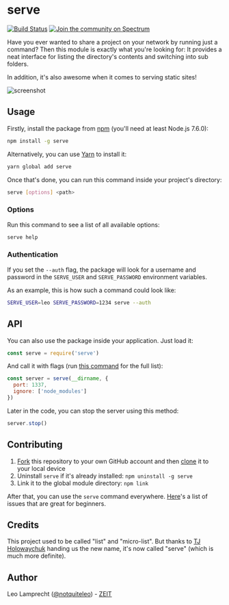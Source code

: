 # serve

[![Build Status](https://circleci.com/gh/zeit/serve.svg?&style=shield)](https://circleci.com/gh/zeit/serve)
[![Join the community on Spectrum](https://withspectrum.github.io/badge/badge.svg)](https://spectrum.chat/micro/serve)

Have you ever wanted to share a project on your network by running just a command? Then this module is exactly what you're looking for: It provides a neat interface for listing the directory's contents and switching into sub folders.

In addition, it's also awesome when it comes to serving static sites!

![screenshot](https://raw.githubusercontent.com/zeit/art/4bafffc43b38f3b796eb2f9071292d13d129a7d8/serve/example.png)

## Usage

Firstly, install the package from [npm](https://npmjs.com/release) (you'll need at least Node.js 7.6.0):

```bash
npm install -g serve
```

Alternatively, you can use [Yarn](https://yarnpkg.com/en/) to install it:

```bash
yarn global add serve
```

Once that's done, you can run this command inside your project's directory:

```bash
serve [options] <path>
```

### Options

Run this command to see a list of all available options:

```bash
serve help
```

### Authentication

If you set the `--auth` flag, the package will look for a username and password in the `SERVE_USER` and `SERVE_PASSWORD` environment variables.

As an example, this is how such a command could look like:

```bash
SERVE_USER=leo SERVE_PASSWORD=1234 serve --auth
```

## API

You can also use the package inside your application. Just load it:

```js
const serve = require('serve')
```

And call it with flags (run [this command](#options) for the full list):

```js
const server = serve(__dirname, {
  port: 1337,
  ignore: ['node_modules']
})
```

Later in the code, you can stop the server using this method:

```js
server.stop()
```

## Contributing

1. [Fork](https://help.github.com/articles/fork-a-repo/) this repository to your own GitHub account and then [clone](https://help.github.com/articles/cloning-a-repository/) it to your local device
2. Uninstall `serve` if it's already installed: `npm uninstall -g serve`
3. Link it to the global module directory: `npm link`

After that, you can use the `serve` command everywhere. [Here](https://github.com/zeit/serve/issues?q=is%3Aissue+is%3Aopen+label%3A%22good+for+beginners%22)'s a list of issues that are great for beginners.

## Credits

This project used to be called "list" and "micro-list". But thanks to [TJ Holowaychuk](https://github.com/tj) handing us the new name, it's now called "serve" (which is much more definite).

## Author

Leo Lamprecht ([@notquiteleo](https://twitter.com/notquiteleo)) - [ZEIT](https://zeit.co)

